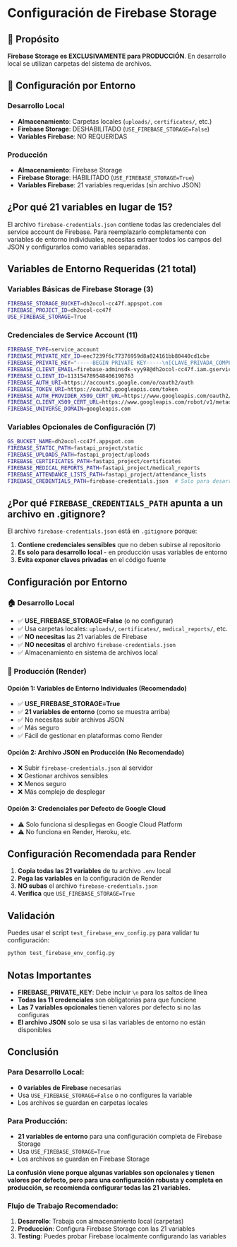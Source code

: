 # Configuración de Firebase Storage

## 🎯 Propósito

**Firebase Storage es EXCLUSIVAMENTE para PRODUCCIÓN**. En desarrollo local se utilizan carpetas del sistema de archivos.

## 📁 Configuración por Entorno

### Desarrollo Local
- **Almacenamiento**: Carpetas locales (`uploads/`, `certificates/`, etc.)
- **Firebase Storage**: DESHABILITADO (`USE_FIREBASE_STORAGE=False`)
- **Variables Firebase**: NO REQUERIDAS

### Producción
- **Almacenamiento**: Firebase Storage
- **Firebase Storage**: HABILITADO (`USE_FIREBASE_STORAGE=True`)
- **Variables Firebase**: 21 variables requeridas (sin archivo JSON)

## ¿Por qué 21 variables en lugar de 15?

El archivo `firebase-credentials.json` contiene todas las credenciales del service account de Firebase. Para reemplazarlo completamente con variables de entorno individuales, necesitas extraer todos los campos del JSON y configurarlos como variables separadas.

## Variables de Entorno Requeridas (21 total)

### Variables Básicas de Firebase Storage (3)
```bash
FIREBASE_STORAGE_BUCKET=dh2ocol-cc47f.appspot.com
FIREBASE_PROJECT_ID=dh2ocol-cc47f
USE_FIREBASE_STORAGE=True
```

### Credenciales de Service Account (11)
```bash
FIREBASE_TYPE=service_account
FIREBASE_PRIVATE_KEY_ID=eec7239f6c77376959d8a024161bb80440cd1cbe
FIREBASE_PRIVATE_KEY="-----BEGIN PRIVATE KEY-----\n[CLAVE_PRIVADA_COMPLETA]\n-----END PRIVATE KEY-----"
FIREBASE_CLIENT_EMAIL=firebase-adminsdk-vyy98@dh2ocol-cc47f.iam.gserviceaccount.com
FIREBASE_CLIENT_ID=113154789548406190763
FIREBASE_AUTH_URI=https://accounts.google.com/o/oauth2/auth
FIREBASE_TOKEN_URI=https://oauth2.googleapis.com/token
FIREBASE_AUTH_PROVIDER_X509_CERT_URL=https://www.googleapis.com/oauth2/v1/certs
FIREBASE_CLIENT_X509_CERT_URL=https://www.googleapis.com/robot/v1/metadata/x509/firebase-adminsdk-vyy98%40dh2ocol-cc47f.iam.gserviceaccount.com
FIREBASE_UNIVERSE_DOMAIN=googleapis.com
```

### Variables Opcionales de Configuración (7)
```bash
GS_BUCKET_NAME=dh2ocol-cc47f.appspot.com
FIREBASE_STATIC_PATH=fastapi_project/static
FIREBASE_UPLOADS_PATH=fastapi_project/uploads
FIREBASE_CERTIFICATES_PATH=fastapi_project/certificates
FIREBASE_MEDICAL_REPORTS_PATH=fastapi_project/medical_reports
FIREBASE_ATTENDANCE_LISTS_PATH=fastapi_project/attendance_lists
FIREBASE_CREDENTIALS_PATH=firebase-credentials.json  # Solo para desarrollo local
```

## ¿Por qué `FIREBASE_CREDENTIALS_PATH` apunta a un archivo en .gitignore?

El archivo `firebase-credentials.json` está en `.gitignore` porque:

1. **Contiene credenciales sensibles** que no deben subirse al repositorio
2. **Es solo para desarrollo local** - en producción usas variables de entorno
3. **Evita exponer claves privadas** en el código fuente

## Configuración por Entorno

### 🏠 Desarrollo Local
- ✅ **USE_FIREBASE_STORAGE=False** (o no configurar)
- ✅ Usa carpetas locales: `uploads/`, `certificates/`, `medical_reports/`, etc.
- ✅ **NO necesitas** las 21 variables de Firebase
- ✅ **NO necesitas** el archivo `firebase-credentials.json`
- ✅ Almacenamiento en sistema de archivos local

### 🚀 Producción (Render)

#### Opción 1: Variables de Entorno Individuales (Recomendado)
- ✅ **USE_FIREBASE_STORAGE=True**
- ✅ **21 variables de entorno** (como se muestra arriba)
- ✅ No necesitas subir archivos JSON
- ✅ Más seguro
- ✅ Fácil de gestionar en plataformas como Render

#### Opción 2: Archivo JSON en Producción (No Recomendado)
- ❌ Subir `firebase-credentials.json` al servidor
- ❌ Gestionar archivos sensibles
- ❌ Menos seguro
- ❌ Más complejo de desplegar

#### Opción 3: Credenciales por Defecto de Google Cloud
- ⚠️ Solo funciona si despliegas en Google Cloud Platform
- ⚠️ No funciona en Render, Heroku, etc.

## Configuración Recomendada para Render

1. **Copia todas las 21 variables** de tu archivo `.env` local
2. **Pega las variables** en la configuración de Render
3. **NO subas** el archivo `firebase-credentials.json`
4. **Verifica** que `USE_FIREBASE_STORAGE=True`

## Validación

Puedes usar el script `test_firebase_env_config.py` para validar tu configuración:

```bash
python test_firebase_env_config.py
```

## Notas Importantes

- **FIREBASE_PRIVATE_KEY**: Debe incluir `\n` para los saltos de línea
- **Todas las 11 credenciales** son obligatorias para que funcione
- **Las 7 variables opcionales** tienen valores por defecto si no las configuras
- **El archivo JSON** solo se usa si las variables de entorno no están disponibles

## Conclusión

### Para Desarrollo Local:
- **0 variables de Firebase** necesarias
- Usa `USE_FIREBASE_STORAGE=False` o no configures la variable
- Los archivos se guardan en carpetas locales

### Para Producción:
- **21 variables de entorno** para una configuración completa de Firebase Storage
- Usa `USE_FIREBASE_STORAGE=True`
- Los archivos se guardan en Firebase Storage

**La confusión viene porque algunas variables son opcionales y tienen valores por defecto, pero para una configuración robusta y completa en producción, se recomienda configurar todas las 21 variables.**

### Flujo de Trabajo Recomendado:
1. **Desarrollo**: Trabaja con almacenamiento local (carpetas)
2. **Producción**: Configura Firebase Storage con las 21 variables
3. **Testing**: Puedes probar Firebase localmente configurando las variables